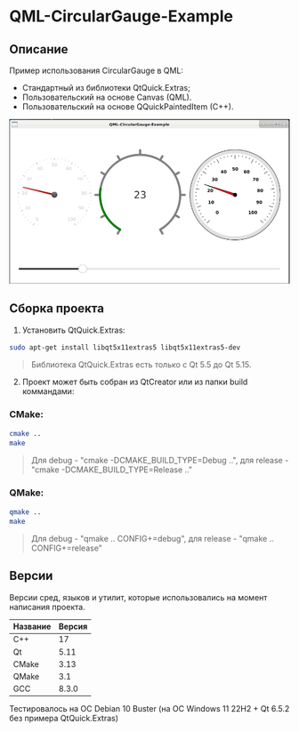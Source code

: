 # QML-CircularGauge-Example

## Описание

Пример использования CircularGauge в QML:
- Стандартный из библиотеки QtQuick.Extras;
- Пользовательский на основе Canvas (QML).
- Пользовательский на основе QQuickPaintedItem (C++).

![alt text](doc/QML-CircularGauge-Example.png)

## Сборка проекта

1. Установить QtQuick.Extras:
```bash
sudo apt-get install libqt5x11extras5 libqt5x11extras5-dev
```
> Библиотека QtQuick.Extras есть только с Qt 5.5 до Qt 5.15.

2. Проект может быть собран из QtCreator или из папки build коммандами:

### CMake:

```bash
cmake ..
make
```
> Для debug - "cmake -DCMAKE_BUILD_TYPE=Debug ..", для release - "cmake -DCMAKE_BUILD_TYPE=Release .."

### QMake:

```bash
qmake ..
make
```
> Для debug - "qmake .. CONFIG+=debug", для release - "qmake .. CONFIG+=release"

## Версии

Версии сред, языков и утилит, которые использовались на момент написания проекта.

| Название   | Версия               |
| -----------|----------------------|
| C++        | 17                   |
| Qt         | 5.11                 |
| CMake      | 3.13                 |
| QMake      | 3.1                  |
| GCC        | 8.3.0                |

Тестировалось на ОС Debian 10 Buster (на ОС Windows 11 22H2 + Qt 6.5.2 без примера QtQuick.Extras)